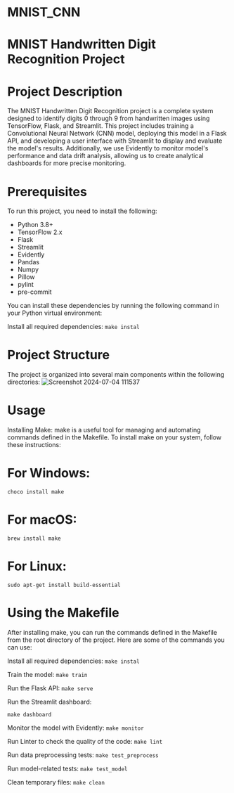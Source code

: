 # MNIST_CNN

# MNIST Handwritten Digit Recognition Project

# Project Description
The MNIST Handwritten Digit Recognition project is a complete system designed to identify digits 0 through 9 from handwritten images using TensorFlow, Flask, and Streamlit. This project includes training a Convolutional Neural Network (CNN) model, deploying this model in a Flask API, and developing a user interface with Streamlit to display and evaluate the model's results. Additionally, we use Evidently to monitor model's performance and data drift analysis, allowing us to create analytical dashboards for more precise monitoring.

# Prerequisites
To run this project, you need to install the following:
- Python 3.8+
- TensorFlow 2.x
- Flask
- Streamlit
- Evidently
- Pandas
- Numpy
- Pillow
- pylint
- pre-commit

You can install these dependencies by running the following command in your Python virtual environment:

Install all required dependencies:
`make instal`

# Project Structure
The project is organized into several main components within the following directories:
![Screenshot 2024-07-04 111537](https://github.com/merrcede/MNIST_CNN1/assets/137411913/41c0996d-9f82-4245-ab96-e29cc1127e01)

# Usage
Installing Make:
make is a useful tool for managing and automating commands defined in the Makefile. To install make on your system, follow these instructions:

# For Windows:
`choco install make`

# For macOS:
`brew install make`

# For Linux:
`sudo apt-get install build-essential`

# Using the Makefile
After installing make, you can run the commands defined in the Makefile from the root directory of the project. Here are some of the commands you can use:

Install all required dependencies:
`make instal`

Train the model:
`make train`

Run the Flask API:
`make serve`

Run the Streamlit dashboard:

`make dashboard`

Monitor the model with Evidently:
`make monitor`

Run Linter to check the quality of the code:
`make lint`

Run data preprocessing tests:
`make test_preprocess`

Run model-related tests:
`make test_model`

Clean temporary files:
`make clean`


